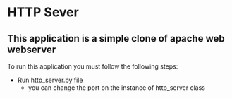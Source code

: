 # HTTP Sever
## This application is a simple clone of apache web webserver

To run this application you must follow the following steps:

* Run http_server.py file
    * you can change the port on the instance of http_server class
    